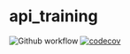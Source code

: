 # api_training
![Github workflow](https://github.com/Hassane-Baro/api_training/actions/workflows/build.yml/badge.svg)
[![codecov](https://codecov.io/gh/Hassane-baro/api_training/branch/main/graph/badge.svg?token=SVOi8T8yvD)](https://codecov.io/gh/Hassane-baro/api_training)